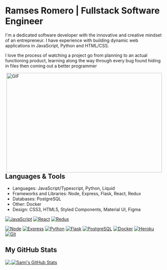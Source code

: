 # Ramses Romero | Fullstack Software Engineer 

I'm a dedicated software developer with the innovative and creative mindset of an entrepreneur. I have experience with building dynamic web applications in JavaScript, Python and HTML/CSS.

I love the process of watching a project go from planning to an actual functioning product, learning along the way through every bug found hiding in files then coming out a better programmer

<img align="right" alt="GIF" src="https://bamboomcloud.com/wp-content/uploads/2018/04/blue-office.gif" width="500" height="320" />
 
## Languages & Tools
 
- Languages: JavaScript/Typescript, Python, Liquid 
- Frameworks and Libraries: Node, Express, Flask, React, Redux 
- Databases: PostgreSQL
- Other:  Docker 
- Design: CSS3, HTML5, Styled Components, Material UI, Figma

<a href="https://www.javascript.com/"><img alt="JavaScript" src="https://img.shields.io/badge/-JavaScript-F7DF1E?style=flat-square&logo=JavaScript&logoColor=black" /></a>
<a href="https://reactjs.org/"><img alt="React" src="https://img.shields.io/badge/-React-61DAFB?style=flat-square&logo=react&logoColor=black" /></a>
<a href="https://redux.js.org/"><img alt="Redux" src="https://img.shields.io/badge/-Redux-764ABC?style=flat-square&logo=Redux&logoColor=white" /></a>

<a href="https://www.nodejs.org/"><img alt="Node" src="https://img.shields.io/badge/-Node.js-339933?style=flat-square&logo=Node.js&logoColor=white&" /></a>
<a href="https://www.https://expressjs.com/"><img alt="Express" src="https://img.shields.io/badge/-Express-000000?style=flat-square&logo=Express&logoColor=white&" /></a>
<a href="https://www.python.org/"><img alt="Python" src="https://img.shields.io/badge/-Python-3776AB?style=flat-square&logo=Python&logoColor=white&" /></a>
<a href="https://flask.palletsprojects.com/en/1.1.x/"><img alt="Flask" src="https://img.shields.io/badge/-Flask-000000?style=flat-square&logo=Flask&logoColor=white" /></a>
<a href="https://www.postgresql.org/"><img alt="PostgreSQL" src="https://img.shields.io/badge/-PostgreSQL-336791?style=flat-square&logo=PostgreSQL&logoColor=white" /></a>
<a href="https://www.docker.com/"><img alt="Docker" src="https://img.shields.io/badge/-Docker-61DAFB?style=flat-square&logo=docker&&color=blue&logoColor=white" /></a>
<a href="https://heroku.com/"><img alt="Heroku" src="https://img.shields.io/badge/-Heroku-61DAFB?style=flat-square&logo=heroku&&color=purple&logoColor=white" /></a>
<a href="https://git-scm.com/"><img alt="Git" src="https://img.shields.io/badge/-Git-61DAFB?style=flat-square&logo=git&&color=orange&logoColor=white" /></a>

## My GitHub Stats

<a href="https://github.com/RamsesRomeroJr/RamsesRomeroJr">
  <img align="center" src="https://github-readme-stats.vercel.app/api/top-langs/?username=RamsesRomeroJr&hide=jupyter%20notebook,html&title_color=ffffff&text_color=c9cacc&icon_color=2bbc8a&bg_color=1d1f21" />
</a>
 
<a href="https://github.com/RamsesRomeroJr/RamsesRomeroJr">
  <img align="center" src="https://github-readme-stats.vercel.app/api?username=RamsesRomeroJr&show_icons=true&line_height=27&count_private=true&title_color=ffffff&text_color=c9cacc&icon_color=2bbc8a&bg_color=1d1f21" alt="Sami's GitHub Stats" />
</a>

<!--
**RamsesRomeroJr/RamsesRomeroJr** is a ✨ _special_ ✨ repository because its `README.md` (this file) appears on your GitHub profile.
